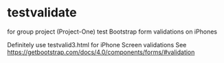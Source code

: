 # testvalidate
for group project (Project-One) test Bootstrap form validations on iPhones

Definitely use testvalid3.html  for iPhone Screen validations
See https://getbootstrap.com/docs/4.0/components/forms/#validation
